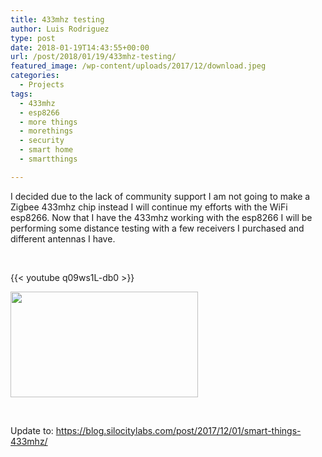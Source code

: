 ```yaml
---
title: 433mhz testing
author: Luis Rodriguez
type: post
date: 2018-01-19T14:43:55+00:00
url: /post/2018/01/19/433mhz-testing/
featured_image: /wp-content/uploads/2017/12/download.jpeg
categories:
  - Projects
tags:
  - 433mhz
  - esp8266
  - more things
  - morethings
  - security
  - smart home
  - smartthings

---
```

I decided due to the lack of community support I am not going to make a Zigbee 433mhz chip instead I will continue my efforts with the WiFi esp8266. Now that I have the 433mhz working with the esp8266 I will be performing some distance testing with a few receivers I purchased and different antennas I have.

&nbsp;

{{< youtube q09ws1L-db0 >}}
  
[<img class="wp-image-324" src="/uploads/2018/01/photo_2018-01-19_09-36-09-300x169.jpg" width="300" height="169" srcset="/uploads/2018/01/photo_2018-01-19_09-36-09-300x169.jpg 300w, /uploads/2018/01/photo_2018-01-19_09-36-09-768x432.jpg 768w, /uploads/2018/01/photo_2018-01-19_09-36-09-1024x576.jpg 1024w, /uploads/2018/01/photo_2018-01-19_09-36-09.jpg 1280w" sizes="(max-width: 300px) 100vw, 300px" />][1]

&nbsp;

Update to: <https://blog.silocitylabs.com/post/2017/12/01/smart-things-433mhz/>

 [1]: /uploads/2018/01/photo_2018-01-19_09-36-09.jpg